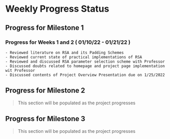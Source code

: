 # Weekly Progress Status

## Progress for Milestone 1
### Progress for Weeks 1 and 2 ( 01/10/22 - 01/21/22 )
    - Reviewed literature on RSA and its Padding Schemes
    - Reviewed current state of practical implementations of RSA 
    - Reviewed and discussed RSA parameter selection scheme with Professor
    - Discussed doubts related to homepage and project page implementation wit Professor
    - Discussed contents of Project Overview Presentation due on 1/25/2022

## Progress for Milestone 2
> This section will be populated as the project progresses

## Progress for Milestone 3
> This section will be populated as the project progresses
